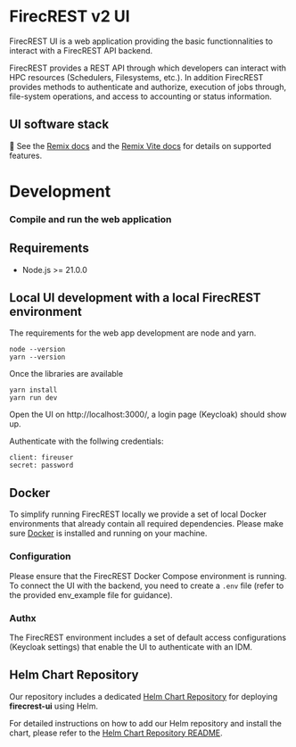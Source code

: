 # FirecREST v2 UI

FirecREST UI is a web application providing the basic functionnalities to interact with a FirecREST API backend. 

FirecREST provides a REST API through which developers can interact with HPC resources (Schedulers, Filesystems, etc.). In addition FirecREST provides methods to authenticate and authorize, execution of  jobs through, file-system operations, and access to accounting or status information.

## UI software stack

📖 See the [Remix docs](https://remix.run/docs) and the [Remix Vite docs](https://remix.run/docs/en/main/future/vite) for details on supported features.

# Development

### Compile and run the web application 

## Requirements
- Node.js >= 21.0.0

## Local UI development with a local FirecREST environment

The requirements for the web app development are node and yarn.
```shellscript
node --version
yarn --version
```

Once the libraries are available
```shellscript
yarn install
yarn run dev
```

Open the UI on http://localhost:3000/, a login page (Keycloak) should show up.

Authenticate with the follwing credentials:
```credentials
client: fireuser
secret: password
```

## Docker

To simplify running FirecREST locally we provide a set of local Docker environments that already contain all required dependencies. Please make sure [Docker](https://www.docker.com/) is installed and running on your machine.

### Configuration

Please ensure that the FirecREST Docker Compose environment is running. To connect the UI with the backend, you need to create a ```.env``` file (refer to the provided env_example file for guidance).

### Authx

The FirecREST environment includes a set of default access configurations (Keycloak settings) that enable the UI to authenticate with an IDM.

## Helm Chart Repository

Our repository includes a dedicated [Helm Chart Repository](./helm) for deploying **firecrest-ui** using Helm.

For detailed instructions on how to add our Helm repository and install the chart, please refer to the [Helm Chart Repository README](./helm/README.md).